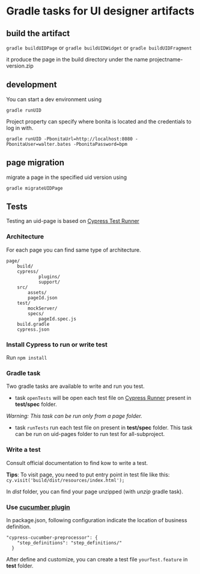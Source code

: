 
# Gradle tasks for UI designer artifacts

## build the artifact

``gradle buildUIDPage`` or ``gradle buildUIDWidget`` or ``gradle buildUIDFragment``

it produce the page in the build directory under the name projectname-version.zip

## development

You can start a dev environment using

``gradle runUID``

Project property can specify where bonita is located and the credentials to log in with.

``gradle runUID -PbonitaUrl=http://localhost:8080 -PbonitaUser=walter.bates -PbonitaPassword=bpm``

## page migration

migrate a page in the specified uid version using

``gradle migrateUIDPage``

## Tests

Testing an uid-page is based on [Cypress Test Runner](https://docs.cypress.io/guides/overview/why-cypress.html#)

### Architecture
For each page you can find same type of architecture.
```
page/
    build/  
    cypress/            
            plugins/
            support/            
    src/
        assets/
        pageId.json
    test/
        mockServer/
        specs/
            pageId.spec.js
    build.gradle
    cypress.json
  ```  

### Install Cypress to run or write test
Run ``npm install``

### Gradle task

Two gradle tasks are available to write and run you test.
* task ``openTests`` will be open each test file on [Cypress Runner](https://docs.cypress.io/guides/core-concepts/test-runner.html#) present in **test/spec** folder.

_Warning: This task can be run only from a page folder._

* task ``runTests`` run each test file on present in **test/spec** folder. This task can be run on uid-pages folder to run test for all-subproject.
  
### Write a test
Consult official documentation to find kow to write a test.

**Tips**: To visit page, you need to put entry point in test file like this: 
 ``cy.visit('build/dist/resources/index.html');``
 
 In _dist_ folder, you can find your page unzipped (with _unzip_ gradle task).
 
 
 ### Use [cucumber plugin](https://github.com/TheBrainFamily/cypress-cucumber-preprocessor)
 In package.json, following configuration indicate the location of business definition. 
 ```
 "cypress-cucumber-preprocessor": {
     "step_definitions": "step_definitions/"
   }
 ```
 
 After define and customize, you can create a test file ``yourTest.feature`` in **test** folder.

